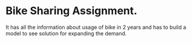 # Bike Sharing Assignment.


It has all the information about usage of bike in 2 years and has to build a model to see solution for expanding the demand.
